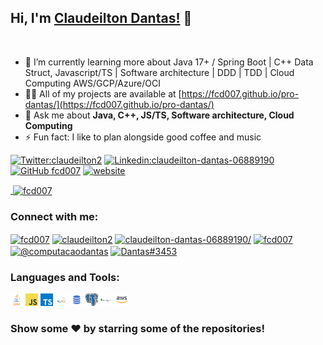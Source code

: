 ## Hi, I'm [Claudeilton Dantas!](https://www.linkedin.com/in/claudeilton-dantas-06889190/) 👋

<br/>

- 🌱 I’m currently learning more about Java 17+ / Spring Boot | C++ Data Struct, Javascript/TS | Software architecture | DDD | TDD | Cloud Computing AWS/GCP/Azure/OCI
- 👨‍💻 All of my projects are available at [https://fcd007.github.io/pro-dantas/](https://fcd007.github.io/pro-dantas/)
- 💬 Ask me about **Java, C++, JS/TS, Software architecture, Cloud Computing**
- ⚡ Fun fact: I like to plan alongside good coffee and music

[![Twitter:claudeilton2](https://img.shields.io/twitter/follow/Claudeilton2?style=social)](https://twitter.com/claudeilton2)
[![Linkedin:claudeilton-dantas-06889190](https://img.shields.io/badge/-ClaudeiltonDantas-blue?style=flat-square&logo=Linkedin&logoColor=white&link=https://www.linkedin.com/in/claudeilton-dantas-06889190/)](https://www.linkedin.com/in/claudeilton-dantas-06889190/)
[![GitHub fcd007](https://img.shields.io/github/followers/fcd007?label=follow&style=social)](https://github.com/fcd007)
[![website](https://img.shields.io/badge/PortfolioWebsite-fcd007-blue)](https://fcd007.github.io/pro-dantas/)

<a href="https://github.com/fcd007">
&nbsp;<img align="center" src="https://github-readme-stats.vercel.app/api?username=fcd007&show_icons=true&locale=en" alt="fcd007" />
</a>

 
<h3 align="left">Connect with me:</h3>
<p align="left">
<a href="https://dev.to/fcd007" target="blank"><img align="center" src="https://cdn.jsdelivr.net/npm/simple-icons@3.0.1/icons/dev-dot-to.svg" alt="fcd007" height="30" width="40" /></a>
<a href="https://twitter.com/claudeilton2" target="blank"><img align="center" src="https://cdn.jsdelivr.net/npm/simple-icons@3.0.1/icons/twitter.svg" alt="claudeilton2" height="30" width="40" /></a>
<a href="https://linkedin.com/in/claudeilton-dantas-06889190/" target="blank"><img align="center" src="https://cdn.jsdelivr.net/npm/simple-icons@3.0.1/icons/linkedin.svg" alt="claudeilton-dantas-06889190/" height="30" width="40" /></a>
<a href="https://codesandbox.com/fcd007" target="blank"><img align="center" src="https://cdn.jsdelivr.net/npm/simple-icons@3.0.1/icons/codesandbox.svg" alt="fcd007" height="30" width="40" /></a>
<a href="https://medium.com/@computacaodantas" target="blank"><img align="center" src="https://cdn.jsdelivr.net/npm/simple-icons@3.0.1/icons/medium.svg" alt="@computacaodantas" height="30" width="40" /></a>
<a href="https://discord.gg/Dantas#3453" target="blank"><img align="center" src="https://cdn.jsdelivr.net/npm/simple-icons@3.0.1/icons/discord.svg" alt="Dantas#3453" height="30" width="40" /></a>
</p>

<h3>Languages and Tools:</h3>

<code><img height="20" src="https://raw.githubusercontent.com/github/explore/80688e429a7d4ef2fca1e82350fe8e3517d3494d/topics/java/java.png"></code>
<code><img height="20" src="https://raw.githubusercontent.com/github/explore/80688e429a7d4ef2fca1e82350fe8e3517d3494d/topics/javascript/javascript.png"></code>
<code><img height="20" src="https://raw.githubusercontent.com/github/explore/80688e429a7d4ef2fca1e82350fe8e3517d3494d/topics/typescript/typescript.png"></code>
<code><img height="20" src="https://raw.githubusercontent.com/github/explore/80688e429a7d4ef2fca1e82350fe8e3517d3494d/topics/mysql/mysql.png"></code>
<code><img height="20" src="https://raw.githubusercontent.com/github/explore/80688e429a7d4ef2fca1e82350fe8e3517d3494d/topics/sql/sql.png"></code> 
<code><img height="20" src="https://raw.githubusercontent.com/github/explore/80688e429a7d4ef2fca1e82350fe8e3517d3494d/topics/postgresql/postgresql.png"></code> 
<code><img height="20" src="https://raw.githubusercontent.com/github/explore/80688e429a7d4ef2fca1e82350fe8e3517d3494d/topics/mongodb/mongodb.png"></code>
<code><img height="20" src="https://raw.githubusercontent.com/github/explore/80688e429a7d4ef2fca1e82350fe8e3517d3494d/topics/aws/aws.png"></code> 


<div align="left">

### Show some ❤️ by starring some of the repositories!

</div>
